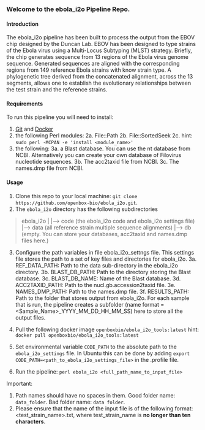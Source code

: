 ### Welcome to the ebola_i2o Pipeline Repo.

#### Introduction
The ebola_i2o pipeline has been built to process the output from the EBOV chip designed by the Duncan Lab.
EBOV has been designed to type strains of the Ebola virus using a Multi-Locus Subtyping (MLST) strategy.
Briefly, the chip generates sequence from 13 regions of the Ebola virus genome sequence. Generated sequences are aligned with the corresponding regions from 149 reference Ebola strains with know strain type. A phylogenetic tree derived from the concatenated alignment, across the 13 segments, allows one to establish the evolutionary relationships between the test strain and the reference strains.

#### Requirements
To run this pipeline you will need to install:
1. [Git](https://github.com/git-guides/install-git) and [Docker](https://docs.docker.com/get-docker/)
2. the following Perl modules:
    2a. File::Path
    2b. File::SortedSeek
    2c. hint: `sudo perl -MCPAN -e 'install <module_name>'`
3. the following:
   3a. a Blast database. You can use the nt database from NCBI. Alternatively you can create your own database of Filovirus nucleotide sequences.
   3b. The acc2taxid file from NCBI.
   3c. The names.dmp file from NCBI.

#### Usage
1. Clone this repo to your local machine: `git clone https://github.com/openbox-bio/ebola_i2o.git`.
2. The `ebola_i2o` directory has the following subdirectories
  >ebola_i2o
  >|
  >|--> code (the ebola_i2o code and ebola_i2o settings file)
  >|--> data (all reference strain multiple sequence alignments)
  >|--> db (empty. You can store your databases, acc2taxid and names.dmp files here.)

3. Configure the path variables in file ebola_i2o_settngs file. This settings file stores the path to a set of key files and directories for ebola_i2o.
  3a. REF_DATA_PATH: Path to the data sub-directory in the ebola_i2o directory.
  3b. BLAST_DB_PATH: Path to the directory storing the Blast database.
  3c. BLAST_DB_NAME: Name of the Blast database.
  3d. ACC2TAXID_PATH: Path to the nucl.gb.accession2taxid file.
  3e. NAMES_DMP_PATH: Path to the names.dmp file.
  3f. RESULTS_PATH: Path to the folder that stores output from ebola_i2o. For each sample that is run, the pipeline creates a subfolder
      (name format = <Sample_Name>\_YYYY_MM_DD_HH_MM_SS) here to store all the output files.
4. Pull the following docker image `openboxbio/ebola_i2o_tools:latest`
    hint: `docker pull openboxbio/ebola_i2o_tools:latest`

5. Set environmental variable `CODE_PATH` to the absolute path to the `ebola_i2o_settings` file. In Ubuntu this can be done by adding `export CODE_PATH=<path_to_ebola_i2o_settings_file>` in the .profile file.

6. Run the pipeline: `perl ebola_i2o <full_path_name_to_input_file>`

Important:
1. Path names should have no spaces in them. Good folder name: `data_folder`. Bad folder name: `data folder`.
2. Please ensure that the name of the input file is of the following format: <test_strain_name>.txt, where test_strain_name is **no longer than ten characters**.
